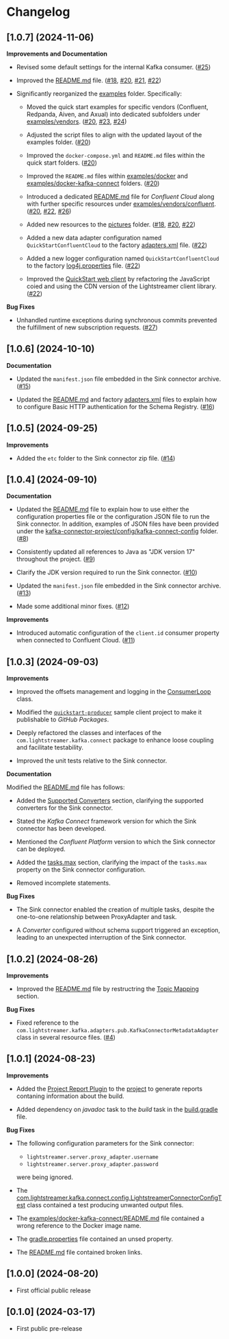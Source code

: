 # Changelog

## [1.0.7] (2024-11-06)

**Improvements and Documentation**

- Revised some default settings for the internal Kafka consumer. ([#25](https://github.com/Lightstreamer/Lightstreamer-kafka-connector/pull/25))

- Improved the [README.md](README.md) file. ([#18](https://github.com/Lightstreamer/Lightstreamer-kafka-connector/pull/18), [#20](https://github.com/Lightstreamer/Lightstreamer-kafka-connector/pull/20),
[#21](https://github.com/Lightstreamer/Lightstreamer-kafka-connector/pull/21), [#22](https://github.com/Lightstreamer/Lightstreamer-kafka-connector/pull/22))

- Significantly reorganized the [examples](examples) folder. Specifically:

  - Moved the quick start examples for specific vendors (Confluent, Redpanda, Aiven, and Axual) into dedicated subfolders under [examples/vendors](examples/vendors/). ([#20](https://github.com/Lightstreamer/Lightstreamer-kafka-connector/pull/20), [#23](https://github.com/Lightstreamer/Lightstreamer-kafka-connector/pull/23), [#24](https://github.com/Lightstreamer/Lightstreamer-kafka-connector/pull/24))

  - Adjusted the script files to align with the updated layout of the examples folder. ([#20](https://github.com/Lightstreamer/Lightstreamer-kafka-connector/pull/20))

  - Improved the `docker-compose.yml` and `README.md` files within the quick start folders. ([#20](https://github.com/Lightstreamer/Lightstreamer-kafka-connector/pull/20))

  - Improved the `README.md` files within [examples/docker](examples/docker/) and [examples/docker-kafka-connect](examples/docker-kafka-connect/) folders. ([#20](https://github.com/Lightstreamer/Lightstreamer-kafka-connector/pull/20))

  - Introduced a dedicated [README.md](examples/vendors/confluent/README.md) file for _Confluent Cloud_ along with further specific resources under [examples/vendors/confluent](examples/vendors/confluent/). ([#20](https://github.com/Lightstreamer/Lightstreamer-kafka-connector/pull/20), [#22](https://github.com/Lightstreamer/Lightstreamer-kafka-connector/pull/22), [#26](https://github.com/Lightstreamer/Lightstreamer-kafka-connector/pull/26))

  - Added new resources to the [pictures](pictures) folder. ([#18](https://github.com/Lightstreamer/Lightstreamer-kafka-connector/pull/18), [#20](https://github.com/Lightstreamer/Lightstreamer-kafka-connector/pull/20), [#22](https://github.com/Lightstreamer/Lightstreamer-kafka-connector/pull/22))

  - Added a new data adapter configuration named `QuickStartConfluentCloud` to the factory [adapters.xml](kafka-connector-project/kafka-connector/src/adapter/dist/adapters.xml) file. ([#22](https://github.com/Lightstreamer/Lightstreamer-kafka-connector/pull/22))

  - Added a new logger configuration named `QuickStartConfluentCloud` to the factory [log4j.properties](kafka-connector-project/kafka-connector/src/adapter/dist/log4j.properties) file. ([#22](https://github.com/Lightstreamer/Lightstreamer-kafka-connector/pull/22))

  - Improved the [QuickStart web client](examples/compose-templates/web/) by refactoring the JavaScript coied and using the CDN version of the Lightstreamer client library. ([#22](https://github.com/Lightstreamer/Lightstreamer-kafka-connector/pull/22)) 

**Bug Fixes**

- Unhandled runtime exceptions during synchronous commits prevented the fulfillment of new subscription requests. ([#27](https://github.com/Lightstreamer/Lightstreamer-kafka-connector/pull/27))


## [1.0.6] (2024-10-10)

**Documentation**

- Updated the `manifest.json` file embedded in the Sink connector archive. ([#15](https://github.com/Lightstreamer/Lightstreamer-kafka-connector/pull/15))

- Updated the [README.md](README.md) and factory [adapters.xml](kafka-connector-project/kafka-connector/src/adapter/dist/adapters.xml) files to explain how to configure Basic HTTP authentication for the Schema Registry. ([#16](https://github.com/Lightstreamer/Lightstreamer-kafka-connector/pull/16))


## [1.0.5] (2024-09-25)

**Improvements**

- Added the `etc` folder to the Sink connector zip file. ([#14](https://github.com/Lightstreamer/Lightstreamer-kafka-connector/pull/14))


## [1.0.4] (2024-09-10)

**Documentation**

- Updated the [README.md](README.md) file to explain how to use either the configuration properties file or the configuration JSON file to run the Sink connector. In addition, examples of JSON files have been provided under the [kafka-connector-project/config/kafka-connect-config](kafka-connector-project/config/kafka-connect-config/) folder. ([#8](https://github.com/Lightstreamer/Lightstreamer-kafka-connector/pull/8))

- Consistently updated all references to Java as "JDK version 17" throughout the project. ([#9](https://github.com/Lightstreamer/Lightstreamer-kafka-connector/pull/9))

- Clarify the JDK version required to run the Sink connector. ([#10](https://github.com/Lightstreamer/Lightstreamer-kafka-connector/pull/10))

- Updated the `manifest.json` file embedded in the Sink connector archive. ([#13](https://github.com/Lightstreamer/Lightstreamer-kafka-connector/pull/13))

- Made some additional minor fixes. ([#12](https://github.com/Lightstreamer/Lightstreamer-kafka-connector/pull/12))

**Improvements**

- Introduced automatic configuration of the `client.id` consumer property when connected to Confluent Cloud. ([#11](https://github.com/Lightstreamer/Lightstreamer-kafka-connector/pull/11))


## [1.0.3] (2024-09-03)

**Improvements**

- Improved the offsets management and logging in the [ConsumerLoop](kafka-connector-project/kafka-connector/src/main/java/com/lightstreamer/kafka/adapters/consumers/ConsumerLoop.java) class.

- Modified the [`quickstart-producer`](examples/quickstart-producer/) sample client project to make it publishable to _GitHub Packages_.

- Deeply refactored the classes and interfaces of the `com.lightstreamer.kafka.connect` package to enhance loose coupling and facilitate testability.

- Improved the unit tests relative to the Sink connector.

**Documentation**

Modified the [README.md](README.md) file has follows:

- Added the [Supported Converters](README.md#supported-converters) section, clarifying the supported converters for the Sink connector.

- Stated the _Kafka Connect_ framework version for which the Sink connector has been developed.

- Mentioned the _Confluent Platform_ version to which the Sink connector can be deployed.

- Added the [tasks.max](README.md#tasksmax) section, clarifying the impact of the `tasks.max` property on the Sink connector configuration.

- Removed incomplete statements.

**Bug Fixes**

- The Sink connector enabled the creation of multiple tasks, despite the one-to-one relationship between ProxyAdapter and task.

- A _Converter_ configured without schema support triggered an exception, leading to an unexpected interruption of the Sink connector.


## [1.0.2] (2024-08-26)

**Improvements**

- Improved the [README.md](README.md) file by restructring the [Topic Mapping](README.md#topic-mapping) section.

**Bug Fixes**

- Fixed reference to the `com.lightstreamer.kafka.adapters.pub.KafkaConnectorMetadataAdapter` class in several resource files. ([#4](https://github.com/Lightstreamer/Lightstreamer-kafka-connector/pull/4))


## [1.0.1] (2024-08-23)

**Improvements**

- Added the [Project Report Plugin](https://docs.gradle.org/current/userguide/project_report_plugin.html) to the [project](./kafka-connector-project/buildSrc/src/main/groovy/lightstreamer-kafka-connector.gradle#L5) to generate reports contaning information about the build.

- Added dependency on _javadoc_ task to the _build_ task in the [build.gradle](./kafka-connector-project/kafka-connector/build.gradle) file.

**Bug Fixes**

- The following configuration parameters for the Sink connector:
  - `lightstreamer.server.proxy_adapter.username` 
  - `lightstreamer.server.proxy_adapter.password`
  
  were being ignored.

- The [com.lightstreamer.kafka.connect.config.LightstreamerConnectorConfigTest](./kafka-connector-project/kafka-connector/src/test/java/com/lightstreamer/kafka/connect/config/LightstreamerConnectorConfigTest.java) class contained a test producing unwanted output files.

- The [examples/docker-kafka-connect/README.md](./examples/docker-kafka-connect/README.md) file contained a wrong reference to the Docker image name.

- The [gradle.properties](./kafka-connector-project/gradle.properties) file contained an unsed property.

- The [README.md](README.md) file contained broken links.


## [1.0.0] (2024-08-20)

- First official public release


## [0.1.0] (2024-03-17)

- First public pre-release
